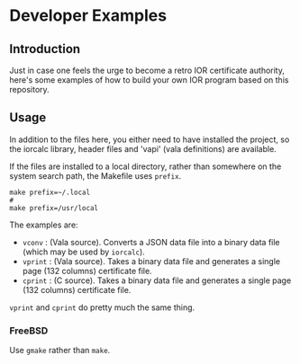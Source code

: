 # Developer Examples

## Introduction

Just in case one feels the urge to become a retro IOR certificate authority, here's some examples of how to build your own IOR program based on this repository.

## Usage

In addition to the files here, you either need to have installed the project, so the iorcalc library, header files and 'vapi' (vala definitions) are available.

If the files are installed to a local directory, rather than somewhere on the system search path, the Makefile uses `prefix`.


```
make prefix=~/.local
#
make prefix=/usr/local
```

The examples are:

* `vconv` : (Vala source). Converts a JSON data file into a binary data file (which may be used by `iorcalc`).
* `vprint` : (Vala source). Takes a binary data file and generates a single page (132 columns) certificate file.
* `cprint` : (C source). Takes a binary data file and generates a single page (132 columns) certificate file.

`vprint` and `cprint` do pretty much the same thing.

### FreeBSD

Use `gmake` rather than `make`.
